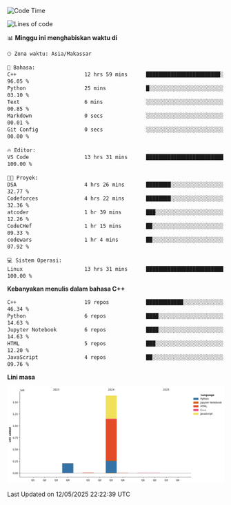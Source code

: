 <!--START_SECTION:waka-->
![Code Time](http://img.shields.io/badge/Code%20Time-208%20hrs%2029%20mins-blue)

![Lines of code](https://img.shields.io/badge/Sejak%20Hello%20World%20aku%20telah%20menulis-1.9%20million%20baris%20kode-blue)

📊 **Minggu ini menghabiskan waktu di** 

```text
🕑︎ Zona waktu: Asia/Makassar

💬 Bahasa: 
C++                      12 hrs 59 mins      ████████████████████████░   96.05 % 
Python                   25 mins             █░░░░░░░░░░░░░░░░░░░░░░░░   03.10 % 
Text                     6 mins              ░░░░░░░░░░░░░░░░░░░░░░░░░   00.85 % 
Markdown                 0 secs              ░░░░░░░░░░░░░░░░░░░░░░░░░   00.01 % 
Git Config               0 secs              ░░░░░░░░░░░░░░░░░░░░░░░░░   00.00 % 

🔥 Editor: 
VS Code                  13 hrs 31 mins      █████████████████████████   100.00 % 

🐱‍💻 Proyek: 
DSA                      4 hrs 26 mins       ████████░░░░░░░░░░░░░░░░░   32.77 % 
Codeforces               4 hrs 22 mins       ████████░░░░░░░░░░░░░░░░░   32.36 % 
atcoder                  1 hr 39 mins        ███░░░░░░░░░░░░░░░░░░░░░░   12.26 % 
CodeCHef                 1 hr 15 mins        ██░░░░░░░░░░░░░░░░░░░░░░░   09.33 % 
codewars                 1 hr 4 mins         ██░░░░░░░░░░░░░░░░░░░░░░░   07.92 % 

💻 Sistem Operasi: 
Linux                    13 hrs 31 mins      █████████████████████████   100.00 % 
```

**Kebanyakan menulis dalam bahasa C++** 

```text
C++                      19 repos            ████████████░░░░░░░░░░░░░   46.34 % 
Python                   6 repos             ████░░░░░░░░░░░░░░░░░░░░░   14.63 % 
Jupyter Notebook         6 repos             ████░░░░░░░░░░░░░░░░░░░░░   14.63 % 
HTML                     5 repos             ███░░░░░░░░░░░░░░░░░░░░░░   12.20 % 
JavaScript               4 repos             ██░░░░░░░░░░░░░░░░░░░░░░░   09.76 % 
```



**Lini masa**

![Lines of Code chart](https://raw.githubusercontent.com/yusuf601/yusuf601/main/assets/bar_graph.png)


 Last Updated on 12/05/2025 22:22:39 UTC
<!--END_SECTION:waka-->
